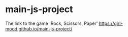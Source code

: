 # main-js-project
 The link to the game 'Rock, Scissors, Paper' 
 https://girl-mood.github.io/main-js-project/
